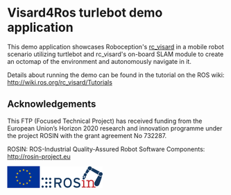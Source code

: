 Visard4Ros turlebot demo application
====================================

This demo application showcases Roboception's [rc_visard](http://roboception.com/rc_visard)
in a mobile robot scenario utilizing turtlebot and rc_visard's on-board SLAM module to create
an octomap of the environment and autonomously navigate in it.

Details about running the demo can be found in the tutorial on the ROS wiki: http://wiki.ros.org/rc_visard/Tutorials

## Acknowledgements

This FTP (Focused Technical Project) has received funding from the European Union’s Horizon 2020 research and innovation programme under the project ROSIN with the grant agreement No 732287.

ROSIN: ROS-Industrial Quality-Assured Robot Software Components: http://rosin-project.eu

![EU flag](rosin_eu_flag.jpg) ![ROSIN logo](rosin_ack_logo_wide.png)
